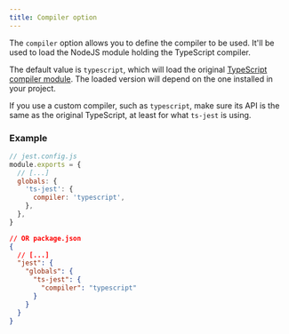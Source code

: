 ```yaml
---
title: Compiler option
---
```


The `compiler` option allows you to define the compiler to be used. It'll be used to load the NodeJS module holding the TypeScript compiler.

The default value is `typescript`, which will load the original [TypeScript compiler module](https://www.npmjs.com/package/typescript).
The loaded version will depend on the one installed in your project.

If you use a custom compiler, such as `typescript`, make sure its API is the same as the original TypeScript, at least for what `ts-jest` is using.

### Example

```js
// jest.config.js
module.exports = {
  // [...]
  globals: {
    'ts-jest': {
      compiler: 'typescript',
    },
  },
}
```

```json
// OR package.json
{
  // [...]
  "jest": {
    "globals": {
      "ts-jest": {
        "compiler": "typescript"
      }
    }
  }
}
```
